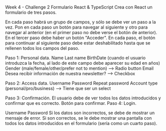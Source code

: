 Week 4 - Challenge 2
Formulario React & TypeScript Crea con React un formulario de tres pasos.

En cada paso habrá un grupo de campos, y sólo se debe ver un paso a la vez. Pon en cada paso un botón para navegar al siguiente y otro para navegar al anterior (en el primer paso no debe verse el botón de anterior). En el tercer paso debe haber un botón "Acceder". En cada paso, el botón para continuar al siguiente paso debe estar deshabilitado hasta que se rellenen todos los campos del paso.

Paso 1: Personal data.
Name Last name BirthDate (cuando el usuario introduzca la fecha, al lado de este campo debe aparecer su edad en años) Gender (male/female/other/prefer not to mention) --> Radio button Email Desea recibir información de nuestra newsletter? --> Checkbox

Paso 2: Access data.
Username Password Repeat password Account type (personal/pro/business) --> Tiene que ser un select

Paso 3: Confirmación.
El usuario debe de ver todos los datos introducidos y confirmar que es correcto. Botón para confirmar. Paso 4: Login.

Username
Password Si los datos son incorrectos, se debe de mostrar un mensaje de error.
Si son correctos, se le debe mostrar una pantalla con todos los datos introducidos en el formulario (sería como un cuarto paso).

